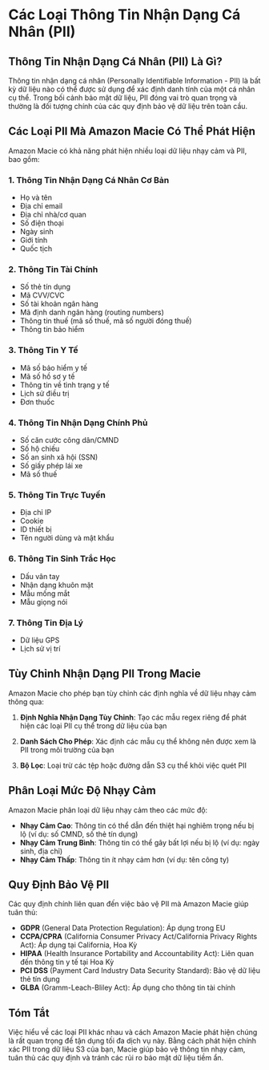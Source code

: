# Các Loại Thông Tin Nhận Dạng Cá Nhân (PII)

## Thông Tin Nhận Dạng Cá Nhân (PII) Là Gì?

Thông tin nhận dạng cá nhân (Personally Identifiable Information - PII) là bất kỳ dữ liệu nào có thể được sử dụng để xác định danh tính của một cá nhân cụ thể. Trong bối cảnh bảo mật dữ liệu, PII đóng vai trò quan trọng và thường là đối tượng chính của các quy định bảo vệ dữ liệu trên toàn cầu.

## Các Loại PII Mà Amazon Macie Có Thể Phát Hiện

Amazon Macie có khả năng phát hiện nhiều loại dữ liệu nhạy cảm và PII, bao gồm:

### 1. Thông Tin Nhận Dạng Cá Nhân Cơ Bản

- Họ và tên
- Địa chỉ email
- Địa chỉ nhà/cơ quan
- Số điện thoại
- Ngày sinh
- Giới tính
- Quốc tịch

### 2. Thông Tin Tài Chính

- Số thẻ tín dụng
- Mã CVV/CVC
- Số tài khoản ngân hàng
- Mã định danh ngân hàng (routing numbers)
- Thông tin thuế (mã số thuế, mã số người đóng thuế)
- Thông tin bảo hiểm

### 3. Thông Tin Y Tế

- Mã số bảo hiểm y tế
- Mã số hồ sơ y tế
- Thông tin về tình trạng y tế
- Lịch sử điều trị
- Đơn thuốc

### 4. Thông Tin Nhận Dạng Chính Phủ

- Số căn cước công dân/CMND
- Số hộ chiếu
- Số an sinh xã hội (SSN)
- Số giấy phép lái xe
- Mã số thuế

### 5. Thông Tin Trực Tuyến

- Địa chỉ IP
- Cookie
- ID thiết bị
- Tên người dùng và mật khẩu

### 6. Thông Tin Sinh Trắc Học

- Dấu vân tay
- Nhận dạng khuôn mặt
- Mẫu mống mắt
- Mẫu giọng nói

### 7. Thông Tin Địa Lý

- Dữ liệu GPS
- Lịch sử vị trí

## Tùy Chỉnh Nhận Dạng PII Trong Macie

Amazon Macie cho phép bạn tùy chỉnh các định nghĩa về dữ liệu nhạy cảm thông qua:

1. **Định Nghĩa Nhận Dạng Tùy Chỉnh**: Tạo các mẫu regex riêng để phát hiện các loại PII cụ thể trong dữ liệu của bạn

2. **Danh Sách Cho Phép**: Xác định các mẫu cụ thể không nên được xem là PII trong môi trường của bạn

3. **Bộ Lọc**: Loại trừ các tệp hoặc đường dẫn S3 cụ thể khỏi việc quét PII

## Phân Loại Mức Độ Nhạy Cảm

Amazon Macie phân loại dữ liệu nhạy cảm theo các mức độ:

- **Nhạy Cảm Cao**: Thông tin có thể dẫn đến thiệt hại nghiêm trọng nếu bị lộ (ví dụ: số CMND, số thẻ tín dụng)
- **Nhạy Cảm Trung Bình**: Thông tin có thể gây bất lợi nếu bị lộ (ví dụ: ngày sinh, địa chỉ)
- **Nhạy Cảm Thấp**: Thông tin ít nhạy cảm hơn (ví dụ: tên công ty)

## Quy Định Bảo Vệ PII

Các quy định chính liên quan đến việc bảo vệ PII mà Amazon Macie giúp tuân thủ:

- **GDPR** (General Data Protection Regulation): Áp dụng trong EU
- **CCPA/CPRA** (California Consumer Privacy Act/California Privacy Rights Act): Áp dụng tại California, Hoa Kỳ
- **HIPAA** (Health Insurance Portability and Accountability Act): Liên quan đến thông tin y tế tại Hoa Kỳ
- **PCI DSS** (Payment Card Industry Data Security Standard): Bảo vệ dữ liệu thẻ tín dụng
- **GLBA** (Gramm-Leach-Bliley Act): Áp dụng cho thông tin tài chính

## Tóm Tắt

Việc hiểu về các loại PII khác nhau và cách Amazon Macie phát hiện chúng là rất quan trọng để tận dụng tối đa dịch vụ này. Bằng cách phát hiện chính xác PII trong dữ liệu S3 của bạn, Macie giúp bảo vệ thông tin nhạy cảm, tuân thủ các quy định và tránh các rủi ro bảo mật dữ liệu tiềm ẩn.
